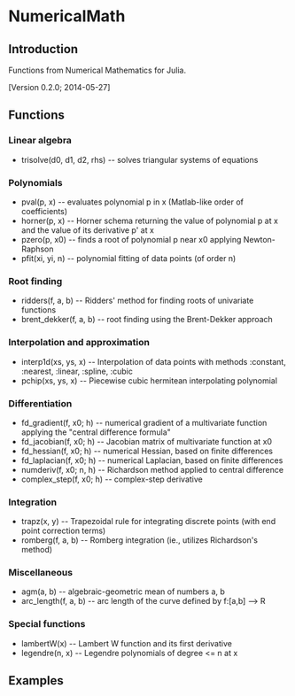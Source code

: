 #   NumericalMath

##  Introduction

Functions from Numerical Mathematics for Julia.

[Version 0.2.0; 2014-05-27]

##  Functions

### Linear algebra

  * trisolve(d0, d1, d2, rhs) -- solves triangular systems of equations

### Polynomials

  * pval(p, x)      -- evaluates polynomial p in x (Matlab-like order of coefficients)
  * horner(p, x)    -- Horner schema returning the value of polynomial p at x
                         and the value of its derivative p' at x
  * pzero(p, x0)    -- finds a root of polynomial p near x0 applying Newton-Raphson
  * pfit(xi, yi, n) -- polynomial fitting of data points (of order n)

### Root finding

  * ridders(f, a, b)      -- Ridders' method for finding roots of univariate functions
  * brent_dekker(f, a, b) -- root finding using the Brent-Dekker approach

### Interpolation and approximation

  * interp1d(xs, ys, x) -- Interpolation of data points with methods
                             :constant, :nearest, :linear, :spline, :cubic
  * pchip(xs, ys, x)    -- Piecewise cubic hermitean interpolating polynomial

### Differentiation

  * fd_gradient(f, x0; h)  -- numerical gradient of a multivariate function
                                applying the "central difference formula"
  * fd_jacobian(f, x0; h)  -- Jacobian matrix of multivariate function at x0
  * fd_hessian(f, x0; h)   -- numerical Hessian, based on finite differences
  * fd_laplacian(f, x0; h) -- numerical Laplacian, based on finite differences
  * numderiv(f, x0; n, h)  -- Richardson method applied to central difference
  * complex_step(f, x0; h) -- complex-step derivative

### Integration

  * trapz(x, y)      -- Trapezoidal rule for integrating discrete points
                          (with end point correction terms)
  * romberg(f, a, b) -- Romberg integration (ie., utilizes Richardson's method)

### Miscellaneous

  * agm(a, b)           -- algebraic-geometric mean of numbers a, b
  * arc_length(f, a, b) -- arc length of the curve defined by f:[a,b] --> R

### Special functions

  * lambertW(x)    -- Lambert W function and its first derivative
  * legendre(n, x) -- Legendre polynomials of degree <= n at x

## Examples
